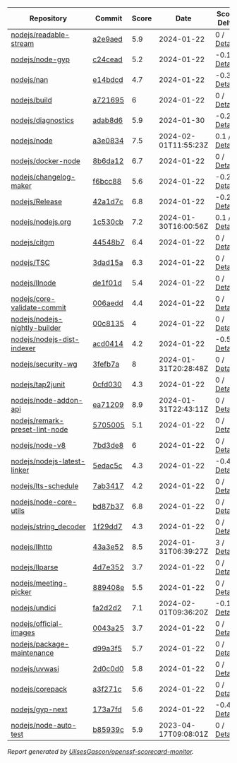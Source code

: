 <!-- OPENSSF-SCORECARD-MONITOR:START -->

| Repository | Commit | Score | Date | Score Delta | Report | StepSecurity |
| -- | -- | -- | -- | -- | -- | -- |
| [nodejs/readable-stream](https://github.com/nodejs/readable-stream) | [a2e9aed](https://github.com/nodejs/readable-stream/commit/a2e9aedf4aeee4a5e4d8efcb175edb67e2817eaa) | 5.9 | 2024-01-22 | 0 / [Details](https://kooltheba.github.io/openssf-scorecard-api-visualizer/#/projects/github.com/nodejs/readable-stream/compare/149f1053e06e47af4570041529c674cd41b6f6a2/a2e9aedf4aeee4a5e4d8efcb175edb67e2817eaa) | [View](https://kooltheba.github.io/openssf-scorecard-api-visualizer/#/projects/github.com/nodejs/readable-stream/commit/a2e9aedf4aeee4a5e4d8efcb175edb67e2817eaa) | [Fix it](https://app.stepsecurity.io/securerepo?repo=nodejs/readable-stream) |
| [nodejs/node-gyp](https://github.com/nodejs/node-gyp) | [c24cead](https://github.com/nodejs/node-gyp/commit/c24cead6e3991a3c5a612f0d333c4b026541b6d9) | 5.2 | 2024-01-22 | -0.1 / [Details](https://kooltheba.github.io/openssf-scorecard-api-visualizer/#/projects/github.com/nodejs/node-gyp/compare/b3d41aeb737ddd54cc292f363abc561dcc0a614e/c24cead6e3991a3c5a612f0d333c4b026541b6d9) | [View](https://kooltheba.github.io/openssf-scorecard-api-visualizer/#/projects/github.com/nodejs/node-gyp/commit/c24cead6e3991a3c5a612f0d333c4b026541b6d9) | [Fix it](https://app.stepsecurity.io/securerepo?repo=nodejs/node-gyp) |
| [nodejs/nan](https://github.com/nodejs/nan) | [e14bdcd](https://github.com/nodejs/nan/commit/e14bdcd1f72d62bca1d541b66da43130384ec213) | 4.7 | 2024-01-22 | -0.3 / [Details](https://kooltheba.github.io/openssf-scorecard-api-visualizer/#/projects/github.com/nodejs/nan/compare/e14bdcd1f72d62bca1d541b66da43130384ec213/e14bdcd1f72d62bca1d541b66da43130384ec213) | [View](https://kooltheba.github.io/openssf-scorecard-api-visualizer/#/projects/github.com/nodejs/nan/commit/e14bdcd1f72d62bca1d541b66da43130384ec213) | [Fix it](https://app.stepsecurity.io/securerepo?repo=nodejs/nan) |
| [nodejs/build](https://github.com/nodejs/build) | [a721695](https://github.com/nodejs/build/commit/a721695e2b652bee056502e5c7da3ec03d1ca150) | 6 | 2024-01-22 | 0 / [Details](https://kooltheba.github.io/openssf-scorecard-api-visualizer/#/projects/github.com/nodejs/build/compare/b0675c57520af651b65dc53d5f6971c9f8b240fe/a721695e2b652bee056502e5c7da3ec03d1ca150) | [View](https://kooltheba.github.io/openssf-scorecard-api-visualizer/#/projects/github.com/nodejs/build/commit/a721695e2b652bee056502e5c7da3ec03d1ca150) | [Fix it](https://app.stepsecurity.io/securerepo?repo=nodejs/build) |
| [nodejs/diagnostics](https://github.com/nodejs/diagnostics) | [adab8d6](https://github.com/nodejs/diagnostics/commit/adab8d62aca9e47928570c29e7e5908a0f825039) | 5.9 | 2024-01-30 | -0.2 / [Details](https://kooltheba.github.io/openssf-scorecard-api-visualizer/#/projects/github.com/nodejs/diagnostics/compare/adab8d62aca9e47928570c29e7e5908a0f825039/adab8d62aca9e47928570c29e7e5908a0f825039) | [View](https://kooltheba.github.io/openssf-scorecard-api-visualizer/#/projects/github.com/nodejs/diagnostics/commit/adab8d62aca9e47928570c29e7e5908a0f825039) | [Fix it](https://app.stepsecurity.io/securerepo?repo=nodejs/diagnostics) |
| [nodejs/node](https://github.com/nodejs/node) | [a3e0834](https://github.com/nodejs/node/commit/a3e0834ee407342f9335bd7d1d65934a781e8b59) | 7.5 | 2024-02-01T11:55:23Z | 0.1 / [Details](https://kooltheba.github.io/openssf-scorecard-api-visualizer/#/projects/github.com/nodejs/node/compare/32ce1834c03a38397db2cf42137b9376f110733e/a3e0834ee407342f9335bd7d1d65934a781e8b59) | [View](https://kooltheba.github.io/openssf-scorecard-api-visualizer/#/projects/github.com/nodejs/node/commit/a3e0834ee407342f9335bd7d1d65934a781e8b59) | [Fix it](https://app.stepsecurity.io/securerepo?repo=nodejs/node) |
| [nodejs/docker-node](https://github.com/nodejs/docker-node) | [8b6da12](https://github.com/nodejs/docker-node/commit/8b6da12c39eea8873d6db000836673472f459b07) | 6.7 | 2024-01-22 | 0 / [Details](https://kooltheba.github.io/openssf-scorecard-api-visualizer/#/projects/github.com/nodejs/docker-node/compare/325606f2b43ff922bc5cda93e36f69184213f80c/8b6da12c39eea8873d6db000836673472f459b07) | [View](https://kooltheba.github.io/openssf-scorecard-api-visualizer/#/projects/github.com/nodejs/docker-node/commit/8b6da12c39eea8873d6db000836673472f459b07) | [Fix it](https://app.stepsecurity.io/securerepo?repo=nodejs/docker-node) |
| [nodejs/changelog-maker](https://github.com/nodejs/changelog-maker) | [f6bcc88](https://github.com/nodejs/changelog-maker/commit/f6bcc88e5332c46b953887c0419fa2a863ccccc5) | 5.6 | 2024-01-22 | -0.2 / [Details](https://kooltheba.github.io/openssf-scorecard-api-visualizer/#/projects/github.com/nodejs/changelog-maker/compare/f6bcc88e5332c46b953887c0419fa2a863ccccc5/f6bcc88e5332c46b953887c0419fa2a863ccccc5) | [View](https://kooltheba.github.io/openssf-scorecard-api-visualizer/#/projects/github.com/nodejs/changelog-maker/commit/f6bcc88e5332c46b953887c0419fa2a863ccccc5) | [Fix it](https://app.stepsecurity.io/securerepo?repo=nodejs/changelog-maker) |
| [nodejs/Release](https://github.com/nodejs/Release) | [42a1d7c](https://github.com/nodejs/Release/commit/42a1d7c5f3bce8d2efc8d96c7aeb147a173ed396) | 6.8 | 2024-01-22 | -0.2 / [Details](https://kooltheba.github.io/openssf-scorecard-api-visualizer/#/projects/github.com/nodejs/Release/compare/32b439edd32c6442ddbbd015e897c42a8b52b9d7/42a1d7c5f3bce8d2efc8d96c7aeb147a173ed396) | [View](https://kooltheba.github.io/openssf-scorecard-api-visualizer/#/projects/github.com/nodejs/Release/commit/42a1d7c5f3bce8d2efc8d96c7aeb147a173ed396) | [Fix it](https://app.stepsecurity.io/securerepo?repo=nodejs/Release) |
| [nodejs/nodejs.org](https://github.com/nodejs/nodejs.org) | [1c530cb](https://github.com/nodejs/nodejs.org/commit/1c530cbe1f80ad131c15875311a834b0893c750d) | 7.2 | 2024-01-30T16:00:56Z | 0.1 / [Details](https://kooltheba.github.io/openssf-scorecard-api-visualizer/#/projects/github.com/nodejs/nodejs.org/compare/31a50a692ee118350d3bc89193cdf2a3f7692539/1c530cbe1f80ad131c15875311a834b0893c750d) | [View](https://kooltheba.github.io/openssf-scorecard-api-visualizer/#/projects/github.com/nodejs/nodejs.org/commit/1c530cbe1f80ad131c15875311a834b0893c750d) | [Fix it](https://app.stepsecurity.io/securerepo?repo=nodejs/nodejs.org) |
| [nodejs/citgm](https://github.com/nodejs/citgm) | [44548b7](https://github.com/nodejs/citgm/commit/44548b7226aa3d513f745834543f1342a6b79d10) | 6.4 | 2024-01-22 | 0 / [Details](https://kooltheba.github.io/openssf-scorecard-api-visualizer/#/projects/github.com/nodejs/citgm/compare/44548b7226aa3d513f745834543f1342a6b79d10/44548b7226aa3d513f745834543f1342a6b79d10) | [View](https://kooltheba.github.io/openssf-scorecard-api-visualizer/#/projects/github.com/nodejs/citgm/commit/44548b7226aa3d513f745834543f1342a6b79d10) | [Fix it](https://app.stepsecurity.io/securerepo?repo=nodejs/citgm) |
| [nodejs/TSC](https://github.com/nodejs/TSC) | [3dad15a](https://github.com/nodejs/TSC/commit/3dad15a31fcfa85828f2e767d1bdf976d3ce257b) | 6.3 | 2024-01-22 | 0 / [Details](https://kooltheba.github.io/openssf-scorecard-api-visualizer/#/projects/github.com/nodejs/TSC/compare/f505072299b7877243e34c03d992868358f6718e/3dad15a31fcfa85828f2e767d1bdf976d3ce257b) | [View](https://kooltheba.github.io/openssf-scorecard-api-visualizer/#/projects/github.com/nodejs/TSC/commit/3dad15a31fcfa85828f2e767d1bdf976d3ce257b) | [Fix it](https://app.stepsecurity.io/securerepo?repo=nodejs/TSC) |
| [nodejs/llnode](https://github.com/nodejs/llnode) | [de1f01d](https://github.com/nodejs/llnode/commit/de1f01d70a5c58111dd873d340f898023e4e8fe6) | 5.4 | 2024-01-22 | 0 / [Details](https://kooltheba.github.io/openssf-scorecard-api-visualizer/#/projects/github.com/nodejs/llnode/compare/de1f01d70a5c58111dd873d340f898023e4e8fe6/de1f01d70a5c58111dd873d340f898023e4e8fe6) | [View](https://kooltheba.github.io/openssf-scorecard-api-visualizer/#/projects/github.com/nodejs/llnode/commit/de1f01d70a5c58111dd873d340f898023e4e8fe6) | [Fix it](https://app.stepsecurity.io/securerepo?repo=nodejs/llnode) |
| [nodejs/core-validate-commit](https://github.com/nodejs/core-validate-commit) | [006aedd](https://github.com/nodejs/core-validate-commit/commit/006aedd1c889ebfacdf2c346efd6e6a572cbc5e0) | 4.4 | 2024-01-22 | 0 / [Details](https://kooltheba.github.io/openssf-scorecard-api-visualizer/#/projects/github.com/nodejs/core-validate-commit/compare/006aedd1c889ebfacdf2c346efd6e6a572cbc5e0/006aedd1c889ebfacdf2c346efd6e6a572cbc5e0) | [View](https://kooltheba.github.io/openssf-scorecard-api-visualizer/#/projects/github.com/nodejs/core-validate-commit/commit/006aedd1c889ebfacdf2c346efd6e6a572cbc5e0) | [Fix it](https://app.stepsecurity.io/securerepo?repo=nodejs/core-validate-commit) |
| [nodejs/nodejs-nightly-builder](https://github.com/nodejs/nodejs-nightly-builder) | [00c8135](https://github.com/nodejs/nodejs-nightly-builder/commit/00c8135102b0e272ed1d8950845a5412cc9bc237) | 4 | 2024-01-22 | 0 / [Details](https://kooltheba.github.io/openssf-scorecard-api-visualizer/#/projects/github.com/nodejs/nodejs-nightly-builder/compare/00c8135102b0e272ed1d8950845a5412cc9bc237/00c8135102b0e272ed1d8950845a5412cc9bc237) | [View](https://kooltheba.github.io/openssf-scorecard-api-visualizer/#/projects/github.com/nodejs/nodejs-nightly-builder/commit/00c8135102b0e272ed1d8950845a5412cc9bc237) | [Fix it](https://app.stepsecurity.io/securerepo?repo=nodejs/nodejs-nightly-builder) |
| [nodejs/nodejs-dist-indexer](https://github.com/nodejs/nodejs-dist-indexer) | [acd0414](https://github.com/nodejs/nodejs-dist-indexer/commit/acd041445426b1019d40a0ef8897f9f4659b1c6d) | 4.2 | 2024-01-22 | -0.5 / [Details](https://kooltheba.github.io/openssf-scorecard-api-visualizer/#/projects/github.com/nodejs/nodejs-dist-indexer/compare/acd041445426b1019d40a0ef8897f9f4659b1c6d/acd041445426b1019d40a0ef8897f9f4659b1c6d) | [View](https://kooltheba.github.io/openssf-scorecard-api-visualizer/#/projects/github.com/nodejs/nodejs-dist-indexer/commit/acd041445426b1019d40a0ef8897f9f4659b1c6d) | [Fix it](https://app.stepsecurity.io/securerepo?repo=nodejs/nodejs-dist-indexer) |
| [nodejs/security-wg](https://github.com/nodejs/security-wg) | [3fefb7a](https://github.com/nodejs/security-wg/commit/3fefb7a8ef7861458e03816ab006b90c493acba3) | 8 | 2024-01-31T20:28:48Z | 0 / [Details](https://kooltheba.github.io/openssf-scorecard-api-visualizer/#/projects/github.com/nodejs/security-wg/compare/f4e332418ee619a0443fb8e31e571175973f0be6/3fefb7a8ef7861458e03816ab006b90c493acba3) | [View](https://kooltheba.github.io/openssf-scorecard-api-visualizer/#/projects/github.com/nodejs/security-wg/commit/3fefb7a8ef7861458e03816ab006b90c493acba3) | [Fix it](https://app.stepsecurity.io/securerepo?repo=nodejs/security-wg) |
| [nodejs/tap2junit](https://github.com/nodejs/tap2junit) | [0cfd030](https://github.com/nodejs/tap2junit/commit/0cfd0301af2f5fa10d41bda0e101e915bd24a5cf) | 4.3 | 2024-01-22 | 0 / [Details](https://kooltheba.github.io/openssf-scorecard-api-visualizer/#/projects/github.com/nodejs/tap2junit/compare/0cfd0301af2f5fa10d41bda0e101e915bd24a5cf/0cfd0301af2f5fa10d41bda0e101e915bd24a5cf) | [View](https://kooltheba.github.io/openssf-scorecard-api-visualizer/#/projects/github.com/nodejs/tap2junit/commit/0cfd0301af2f5fa10d41bda0e101e915bd24a5cf) | [Fix it](https://app.stepsecurity.io/securerepo?repo=nodejs/tap2junit) |
| [nodejs/node-addon-api](https://github.com/nodejs/node-addon-api) | [ea71209](https://github.com/nodejs/node-addon-api/commit/ea712094e3cfd0ce973631683a1c3275e451fa32) | 8.9 | 2024-01-31T22:43:11Z | 0 / [Details](https://kooltheba.github.io/openssf-scorecard-api-visualizer/#/projects/github.com/nodejs/node-addon-api/compare/7e1aa06132558fcc3de4ef5f4f6b84ff10c32502/ea712094e3cfd0ce973631683a1c3275e451fa32) | [View](https://kooltheba.github.io/openssf-scorecard-api-visualizer/#/projects/github.com/nodejs/node-addon-api/commit/ea712094e3cfd0ce973631683a1c3275e451fa32) | [Fix it](https://app.stepsecurity.io/securerepo?repo=nodejs/node-addon-api) |
| [nodejs/remark-preset-lint-node](https://github.com/nodejs/remark-preset-lint-node) | [5705005](https://github.com/nodejs/remark-preset-lint-node/commit/5705005a831991d35746e72362606a59c304ea34) | 5.1 | 2024-01-22 | 0 / [Details](https://kooltheba.github.io/openssf-scorecard-api-visualizer/#/projects/github.com/nodejs/remark-preset-lint-node/compare/818f2de173d921eb0b78f43fe6cce1921a93e26d/5705005a831991d35746e72362606a59c304ea34) | [View](https://kooltheba.github.io/openssf-scorecard-api-visualizer/#/projects/github.com/nodejs/remark-preset-lint-node/commit/5705005a831991d35746e72362606a59c304ea34) | [Fix it](https://app.stepsecurity.io/securerepo?repo=nodejs/remark-preset-lint-node) |
| [nodejs/node-v8](https://github.com/nodejs/node-v8) | [7bd3de8](https://github.com/nodejs/node-v8/commit/7bd3de874e9304f445ce349300575562698dfcd9) | 6 | 2024-01-22 | 0 / [Details](https://kooltheba.github.io/openssf-scorecard-api-visualizer/#/projects/github.com/nodejs/node-v8/compare/7bd3de874e9304f445ce349300575562698dfcd9/7bd3de874e9304f445ce349300575562698dfcd9) | [View](https://kooltheba.github.io/openssf-scorecard-api-visualizer/#/projects/github.com/nodejs/node-v8/commit/7bd3de874e9304f445ce349300575562698dfcd9) | [Fix it](https://app.stepsecurity.io/securerepo?repo=nodejs/node-v8) |
| [nodejs/nodejs-latest-linker](https://github.com/nodejs/nodejs-latest-linker) | [5edac5c](https://github.com/nodejs/nodejs-latest-linker/commit/5edac5c47c6b3f619bff3e51996dd18796f92c71) | 4.3 | 2024-01-22 | -0.4 / [Details](https://kooltheba.github.io/openssf-scorecard-api-visualizer/#/projects/github.com/nodejs/nodejs-latest-linker/compare/5edac5c47c6b3f619bff3e51996dd18796f92c71/5edac5c47c6b3f619bff3e51996dd18796f92c71) | [View](https://kooltheba.github.io/openssf-scorecard-api-visualizer/#/projects/github.com/nodejs/nodejs-latest-linker/commit/5edac5c47c6b3f619bff3e51996dd18796f92c71) | [Fix it](https://app.stepsecurity.io/securerepo?repo=nodejs/nodejs-latest-linker) |
| [nodejs/lts-schedule](https://github.com/nodejs/lts-schedule) | [7ab3417](https://github.com/nodejs/lts-schedule/commit/7ab3417749715bd6665eb840da54a5bea696ecc0) | 4.2 | 2024-01-22 | 0 / [Details](https://kooltheba.github.io/openssf-scorecard-api-visualizer/#/projects/github.com/nodejs/lts-schedule/compare/7ab3417749715bd6665eb840da54a5bea696ecc0/7ab3417749715bd6665eb840da54a5bea696ecc0) | [View](https://kooltheba.github.io/openssf-scorecard-api-visualizer/#/projects/github.com/nodejs/lts-schedule/commit/7ab3417749715bd6665eb840da54a5bea696ecc0) | [Fix it](https://app.stepsecurity.io/securerepo?repo=nodejs/lts-schedule) |
| [nodejs/node-core-utils](https://github.com/nodejs/node-core-utils) | [bd87b37](https://github.com/nodejs/node-core-utils/commit/bd87b370dfff7823c88460848a6437300f8899e5) | 6.8 | 2024-01-22 | 0 / [Details](https://kooltheba.github.io/openssf-scorecard-api-visualizer/#/projects/github.com/nodejs/node-core-utils/compare/90674b58f767ac9b498cd2dfd59b279822fa6bc6/bd87b370dfff7823c88460848a6437300f8899e5) | [View](https://kooltheba.github.io/openssf-scorecard-api-visualizer/#/projects/github.com/nodejs/node-core-utils/commit/bd87b370dfff7823c88460848a6437300f8899e5) | [Fix it](https://app.stepsecurity.io/securerepo?repo=nodejs/node-core-utils) |
| [nodejs/string_decoder](https://github.com/nodejs/string_decoder) | [1f29dd7](https://github.com/nodejs/string_decoder/commit/1f29dd715a6c829da89e869af7dafc231c20ed9f) | 4.3 | 2024-01-22 | 0 / [Details](https://kooltheba.github.io/openssf-scorecard-api-visualizer/#/projects/github.com/nodejs/string_decoder/compare/1f29dd715a6c829da89e869af7dafc231c20ed9f/1f29dd715a6c829da89e869af7dafc231c20ed9f) | [View](https://kooltheba.github.io/openssf-scorecard-api-visualizer/#/projects/github.com/nodejs/string_decoder/commit/1f29dd715a6c829da89e869af7dafc231c20ed9f) | [Fix it](https://app.stepsecurity.io/securerepo?repo=nodejs/string_decoder) |
| [nodejs/llhttp](https://github.com/nodejs/llhttp) | [43a3e52](https://github.com/nodejs/llhttp/commit/43a3e52b5d50c2ac521a5486e7428f17bf845830) | 8.5 | 2024-01-31T06:39:27Z | 3 / [Details](https://kooltheba.github.io/openssf-scorecard-api-visualizer/#/projects/github.com/nodejs/llhttp/compare/8498ef9d8b0e9539c8c331cf59213529287789e1/43a3e52b5d50c2ac521a5486e7428f17bf845830) | [View](https://kooltheba.github.io/openssf-scorecard-api-visualizer/#/projects/github.com/nodejs/llhttp/commit/43a3e52b5d50c2ac521a5486e7428f17bf845830) | [Fix it](https://app.stepsecurity.io/securerepo?repo=nodejs/llhttp) |
| [nodejs/llparse](https://github.com/nodejs/llparse) | [4d7e352](https://github.com/nodejs/llparse/commit/4d7e35267870b576f41112f6f720f4a1009b10b8) | 3.7 | 2024-01-22 | 0 / [Details](https://kooltheba.github.io/openssf-scorecard-api-visualizer/#/projects/github.com/nodejs/llparse/compare/4d7e35267870b576f41112f6f720f4a1009b10b8/4d7e35267870b576f41112f6f720f4a1009b10b8) | [View](https://kooltheba.github.io/openssf-scorecard-api-visualizer/#/projects/github.com/nodejs/llparse/commit/4d7e35267870b576f41112f6f720f4a1009b10b8) | [Fix it](https://app.stepsecurity.io/securerepo?repo=nodejs/llparse) |
| [nodejs/meeting-picker](https://github.com/nodejs/meeting-picker) | [889408e](https://github.com/nodejs/meeting-picker/commit/889408e97b9fb75ae0064317ec62495f198f9c2c) | 5.5 | 2024-01-22 | 0 / [Details](https://kooltheba.github.io/openssf-scorecard-api-visualizer/#/projects/github.com/nodejs/meeting-picker/compare/351e0434e487f8e4aa05b1c1e0aa101c73a0d026/889408e97b9fb75ae0064317ec62495f198f9c2c) | [View](https://kooltheba.github.io/openssf-scorecard-api-visualizer/#/projects/github.com/nodejs/meeting-picker/commit/889408e97b9fb75ae0064317ec62495f198f9c2c) | [Fix it](https://app.stepsecurity.io/securerepo?repo=nodejs/meeting-picker) |
| [nodejs/undici](https://github.com/nodejs/undici) | [fa2d2d2](https://github.com/nodejs/undici/commit/fa2d2d29a46412f8fb1f1a1ecf07b73e0db66a32) | 7.1 | 2024-02-01T09:36:20Z | -0.1 / [Details](https://kooltheba.github.io/openssf-scorecard-api-visualizer/#/projects/github.com/nodejs/undici/compare/990b96ebb138ecf9fb93fea0f2a832ae322c939f/fa2d2d29a46412f8fb1f1a1ecf07b73e0db66a32) | [View](https://kooltheba.github.io/openssf-scorecard-api-visualizer/#/projects/github.com/nodejs/undici/commit/fa2d2d29a46412f8fb1f1a1ecf07b73e0db66a32) | [Fix it](https://app.stepsecurity.io/securerepo?repo=nodejs/undici) |
| [nodejs/official-images](https://github.com/nodejs/official-images) | [0043a25](https://github.com/nodejs/official-images/commit/0043a2597f764b1c0374abd06c57d496d6cc8ffd) | 3.7 | 2024-01-22 | 0 / [Details](https://kooltheba.github.io/openssf-scorecard-api-visualizer/#/projects/github.com/nodejs/official-images/compare/0043a2597f764b1c0374abd06c57d496d6cc8ffd/0043a2597f764b1c0374abd06c57d496d6cc8ffd) | [View](https://kooltheba.github.io/openssf-scorecard-api-visualizer/#/projects/github.com/nodejs/official-images/commit/0043a2597f764b1c0374abd06c57d496d6cc8ffd) | [Fix it](https://app.stepsecurity.io/securerepo?repo=nodejs/official-images) |
| [nodejs/package-maintenance](https://github.com/nodejs/package-maintenance) | [d99a3f5](https://github.com/nodejs/package-maintenance/commit/d99a3f53df29dd7a98f27d04505d3e1ec28b3284) | 5.7 | 2024-01-22 | 0 / [Details](https://kooltheba.github.io/openssf-scorecard-api-visualizer/#/projects/github.com/nodejs/package-maintenance/compare/d99a3f53df29dd7a98f27d04505d3e1ec28b3284/d99a3f53df29dd7a98f27d04505d3e1ec28b3284) | [View](https://kooltheba.github.io/openssf-scorecard-api-visualizer/#/projects/github.com/nodejs/package-maintenance/commit/d99a3f53df29dd7a98f27d04505d3e1ec28b3284) | [Fix it](https://app.stepsecurity.io/securerepo?repo=nodejs/package-maintenance) |
| [nodejs/uvwasi](https://github.com/nodejs/uvwasi) | [2d0c0d0](https://github.com/nodejs/uvwasi/commit/2d0c0d019009e0bf85ee0e519c64f1109025f459) | 5.8 | 2024-01-22 | 0 / [Details](https://kooltheba.github.io/openssf-scorecard-api-visualizer/#/projects/github.com/nodejs/uvwasi/compare/5ec8195e73f7de48a388591894812dea8aebb4b9/2d0c0d019009e0bf85ee0e519c64f1109025f459) | [View](https://kooltheba.github.io/openssf-scorecard-api-visualizer/#/projects/github.com/nodejs/uvwasi/commit/2d0c0d019009e0bf85ee0e519c64f1109025f459) | [Fix it](https://app.stepsecurity.io/securerepo?repo=nodejs/uvwasi) |
| [nodejs/corepack](https://github.com/nodejs/corepack) | [a3f271c](https://github.com/nodejs/corepack/commit/a3f271cdf04f652fcc63547705ef0fb95f593c2c) | 5.6 | 2024-01-22 | 0 / [Details](https://kooltheba.github.io/openssf-scorecard-api-visualizer/#/projects/github.com/nodejs/corepack/compare/9bee4150815113d97f0bd77d62c8d999cfd68ad3/a3f271cdf04f652fcc63547705ef0fb95f593c2c) | [View](https://kooltheba.github.io/openssf-scorecard-api-visualizer/#/projects/github.com/nodejs/corepack/commit/a3f271cdf04f652fcc63547705ef0fb95f593c2c) | [Fix it](https://app.stepsecurity.io/securerepo?repo=nodejs/corepack) |
| [nodejs/gyp-next](https://github.com/nodejs/gyp-next) | [173a7fd](https://github.com/nodejs/gyp-next/commit/173a7fd987f7f0426e48ea79cf1f650786e3a9fc) | 5.6 | 2024-01-22 | -0.4 / [Details](https://kooltheba.github.io/openssf-scorecard-api-visualizer/#/projects/github.com/nodejs/gyp-next/compare/379257d4eb433096fa8a77b5ffc9971b0fd23af1/173a7fd987f7f0426e48ea79cf1f650786e3a9fc) | [View](https://kooltheba.github.io/openssf-scorecard-api-visualizer/#/projects/github.com/nodejs/gyp-next/commit/173a7fd987f7f0426e48ea79cf1f650786e3a9fc) | [Fix it](https://app.stepsecurity.io/securerepo?repo=nodejs/gyp-next) |
| [nodejs/node-auto-test](https://github.com/nodejs/node-auto-test) | [b85939c](https://github.com/nodejs/node-auto-test/commit/b85939c0dc88670c1d3fbed36b5aba01e2c3f4c7) | 5.9 | 2023-04-17T09:08:01Z | 0 / [Details](https://kooltheba.github.io/openssf-scorecard-api-visualizer/#/projects/github.com/nodejs/node-auto-test/compare/b85939c0dc88670c1d3fbed36b5aba01e2c3f4c7/b85939c0dc88670c1d3fbed36b5aba01e2c3f4c7) | [View](https://kooltheba.github.io/openssf-scorecard-api-visualizer/#/projects/github.com/nodejs/node-auto-test/commit/b85939c0dc88670c1d3fbed36b5aba01e2c3f4c7) | [Fix it](https://app.stepsecurity.io/securerepo?repo=nodejs/node-auto-test) |

_Report generated by [UlisesGascon/openssf-scorecard-monitor](https://github.com/UlisesGascon/openssf-scorecard-monitor)._
<!-- OPENSSF-SCORECARD-MONITOR:END -->